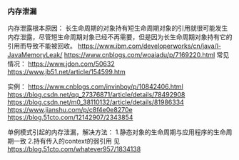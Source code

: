 
### 内存泄漏
内存泄露根本原因：
长生命周期的对象持有短生命周期对象的引用就很可能发生内存泄露，尽管短生命周期对象已经不再需要，但是因为长生命周期对象持有它的引用而导致不能被回收。
https://www.ibm.com/developerworks/cn/java/l-JavaMemoryLeak/
https://www.cnblogs.com/woaiadu/p/7169220.html
常见情况：
https://www.jdon.com/50632
https://www.jb51.net/article/154599.htm

实例：
https://www.cnblogs.com/invinboy/p/10842406.html
https://blog.csdn.net/qq_27376871/article/details/78492908
https://blog.csdn.net/m0_38110132/article/details/81986334
https://www.jianshu.com/p/c8f4e0e8270e
https://blog.51cto.com/12142907/2343854


单例模式引起的内存泄漏，解决方法：
1.静态对象的生命周期与应用程序的生命周期一致
2.持有传入的context的弱引用
见 https://blog.51cto.com/whatever957/1834138

